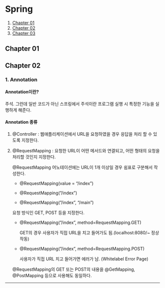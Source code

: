 # Spring

1. [Chapter 01](#Chapter01)
2. [Chapter 02](#Chapter02)
3. [Chapter 03](#Chapter03)



## Chapter 01
###



## Chapter 02
### 1. Annotation
#### Annotation이란?
주석. 그런데 일반 코드가 아닌 스프링에서 주석이란 프로그램 실행 시 특정한 기능을 실행하게 해준다.

#### Annotation 종류
1. @Controller : 웹애플리케이션에서 URL을 요청하였을 경우 응답을 처리 할 수 있도록 지정한다.
2. @RequestMapping : 요청한 URL이 어떤 메서드와 연결되고, 어떤 형태의 요청을 처리할 것인지 지정한다.

   @RequestMapping 어노테이션에는 URL이 1개 이상일 경우 쉼표로 구분해서 작성한다.

   - @RequestMapping(value = “/index”)

   - @RequestMapping(”/index”)

   - @RequestMapping(”/index”, “/main”)

   요청 방식인 GET, POST 등을 지정한다.

    - @RequestMapping(”/index”, method=RequestMapping.GET)

      GET의 경우 사용자가 직접 URL을 치고 들어가도 됨.(localhost:8080/~ 정상 작동)

    - @RequestMapping(”/index”, method=RequestMapping.POST)

      사용자가 직접 URL 치고 들어가면 에러가 남. (Whitelabel Error Page)

    @RequestMapping의 GET 또는 POST의 내용을 @GetMapping, @PostMapping 등으로 사용해도 동일하다.


---
